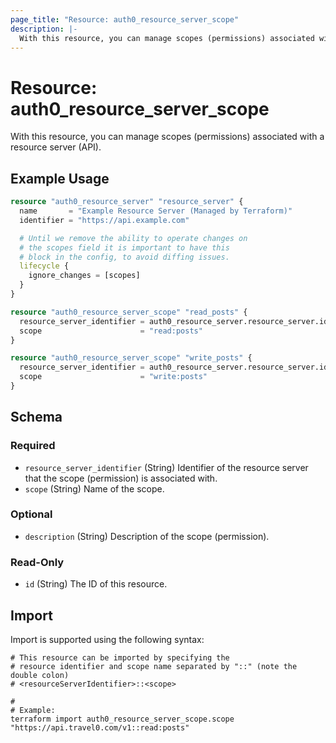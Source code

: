 ```yaml
---
page_title: "Resource: auth0_resource_server_scope"
description: |-
  With this resource, you can manage scopes (permissions) associated with a resource server (API).
---
```


# Resource: auth0_resource_server_scope

With this resource, you can manage scopes (permissions) associated with a resource server (API).

## Example Usage

```terraform
resource "auth0_resource_server" "resource_server" {
  name       = "Example Resource Server (Managed by Terraform)"
  identifier = "https://api.example.com"

  # Until we remove the ability to operate changes on
  # the scopes field it is important to have this
  # block in the config, to avoid diffing issues.
  lifecycle {
    ignore_changes = [scopes]
  }
}

resource "auth0_resource_server_scope" "read_posts" {
  resource_server_identifier = auth0_resource_server.resource_server.identifier
  scope                      = "read:posts"
}

resource "auth0_resource_server_scope" "write_posts" {
  resource_server_identifier = auth0_resource_server.resource_server.identifier
  scope                      = "write:posts"
}
```

<!-- schema generated by tfplugindocs -->
## Schema

### Required

- `resource_server_identifier` (String) Identifier of the resource server that the scope (permission) is associated with.
- `scope` (String) Name of the scope.

### Optional

- `description` (String) Description of the scope (permission).

### Read-Only

- `id` (String) The ID of this resource.

## Import

Import is supported using the following syntax:

```shell
# This resource can be imported by specifying the
# resource identifier and scope name separated by "::" (note the double colon)
# <resourceServerIdentifier>::<scope>

#
# Example:
terraform import auth0_resource_server_scope.scope "https://api.travel0.com/v1::read:posts"
```
